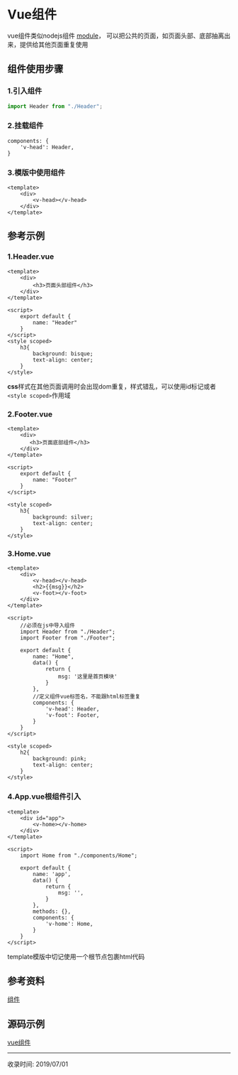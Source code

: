 # Vue组件

vue组件类似nodejs组件
[module](http://nodejs.cn/api/modules.html)，
可以把公共的页面，如页面头部、底部抽离出来，提供给其他页面重复使用

## 组件使用步骤
### 1.引入组件
```js
import Header from "./Header";
```

### 2.挂载组件
```vue
components: {
    'v-head': Header,
}
```

### 3.模版中使用组件
```vue
<template>
    <div>
        <v-head></v-head>
    </div>
</template>
```
## 参考示例

### 1.Header.vue
```vue
<template>
    <div>
        <h3>页面头部组件</h3>
    </div>
</template>

<script>
    export default {
        name: "Header"
    }
</script>
<style scoped>
    h3{
        background: bisque;
        text-align: center;
    }
</style>
```
**css**样式在其他页面调用时会出现dom重复，样式错乱，可以使用id标记或者`<style scoped>`作用域

### 2.Footer.vue
```vue
<template>
    <div>
       <h3>页面底部组件</h3>
    </div>
</template>

<script>
    export default {
        name: "Footer"
    }
</script>

<style scoped>
    h3{
        background: silver;
        text-align: center;
    }
</style>
```

### 3.Home.vue
```vue
<template>
    <div>
        <v-head></v-head>
        <h2>{{msg}}</h2>
        <v-foot></v-foot>
    </div>
</template>

<script>
    //必须在js中导入组件
    import Header from "./Header";
    import Footer from "./Footer";

    export default {
        name: "Home",
        data() {
            return {
                msg: '这里是首页模块'
            }
        },
        //定义组件vue标签名，不能跟html标签重复
        components: {
            'v-head': Header,
            'v-foot': Footer,
        }
    }
</script>

<style scoped>
    h2{
        background: pink;
        text-align: center;
    }
</style>
```

### 4.App.vue根组件引入
```vue
<template>
    <div id="app">
        <v-home></v-home>
    </div>
</template>

<script>
    import Home from "./components/Home";

    export default {
        name: 'app',
        data() {
            return {
                msg: '',
            }
        },
        methods: {},
        components: {
            'v-home': Home,
        }
    }
</script>
```
template模版中切记使用一个根节点包裹html代码

## 参考资料
[组件](https://cn.vuejs.org/v2/guide/components.html)

## 源码示例
[vue组件](https://github.com/ghostxbh/VUE-Study/tree/master/vuedemo/demo07)

---
收录时间: 2019/07/01

<Vssue :title="$title" />
